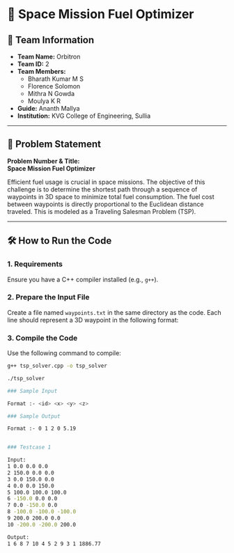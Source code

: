 # 🚀 Space Mission Fuel Optimizer

## 👥 Team Information
- **Team Name:** Orbitron  
- **Team ID:** 2 
- **Team Members:**
  - Bharath Kumar M S  
  - Florence Solomon  
  - Mithra N Gowda  
  - Moulya K R  
- **Guide:** Ananth Mallya  
- **Institution:** KVG College of Engineering, Sullia

---

## 🧩 Problem Statement

**Problem Number & Title:**  
**Space Mission Fuel Optimizer**

Efficient fuel usage is crucial in space missions. The objective of this challenge is to determine the shortest path through a sequence of waypoints in 3D space to minimize total fuel consumption. The fuel cost between waypoints is directly proportional to the Euclidean distance traveled. This is modeled as a Traveling Salesman Problem (TSP).

---

## 🛠️ How to Run the Code

### 1. Requirements
Ensure you have a C++ compiler installed (e.g., `g++`).

### 2. Prepare the Input File
Create a file named `waypoints.txt` in the same directory as the code. Each line should represent a 3D waypoint in the following format:


### 3. Compile the Code
Use the following command to compile:

```bash
g++ tsp_solver.cpp -o tsp_solver

./tsp_solver

### Sample Input 

Format :- <id> <x> <y> <z>

### Sample Output

Format :- 0 1 2 0 5.19


### Testcase 1

Input:
1 0.0 0.0 0.0
2 150.0 0.0 0.0
3 0.0 150.0 0.0
4 0.0 0.0 150.0
5 100.0 100.0 100.0
6 -150.0 0.0 0.0
7 0.0 -150.0 0.0
8 -100.0 -100.0 -100.0
9 200.0 200.0 0.0
10 -200.0 -200.0 200.0

Output:
1 6 8 7 10 4 5 2 9 3 1 1886.77